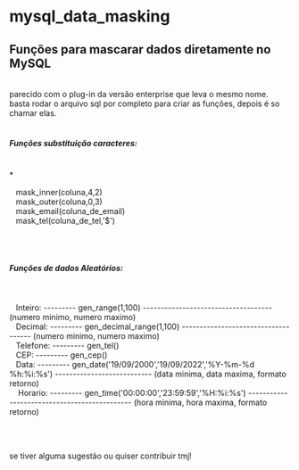 # mysql_data_masking
<h2>Funções para mascarar dados diretamente no MySQL</h2><br>
parecido com o plug-in da versão enterprise que leva o mesmo nome.<br>
basta rodar o arquivo sql por completo para criar as funções, depois é so chamar elas.<br><br>

<h5>Funções substituição caracteres:</h4><br> * <p>
         &nbsp;&nbsp;&nbsp;mask_inner(coluna,4,2)<br>
         &nbsp;&nbsp;&nbsp;mask_outer(coluna,0,3)<br>
         &nbsp;&nbsp;&nbsp;mask_email(coluna_de_email)<br>
         &nbsp;&nbsp;&nbsp;mask_tel(coluna_de_tel,'$')<p><br><br>
        
<h5>Funções de dados Aleatórios:</h4><br><p>
        &nbsp;&nbsp;&nbsp;Inteiro: --------- gen_range(1,100) ------------------------------------ (numero minimo, numero maximo) <br>
        &nbsp;&nbsp;&nbsp;Decimal: --------- gen_decimal_range(1,100) ------------------------------------ (numero minimo, numero maximo)<br>
        &nbsp;&nbsp;&nbsp;Telefone: --------- gen_tel() <br>
        &nbsp;&nbsp;&nbsp;CEP: --------- gen_cep()<br>
        &nbsp;&nbsp;&nbsp;Data: --------- gen_date('19/09/2000','19/09/2022','%Y-%m-%d %h:%i:%s') --------------------------- (data minima, data maxima, formato retorno)<br> 
        &nbsp;&nbsp;&nbsp; Horario: --------- gen_time('00:00:00','23:59:59','%H:%i:%s') --------------------------------------------- (hora minima, hora maxima, formato retorno)</p><br><br>
        
 se tiver alguma sugestão ou quiser contribuir tmj!




